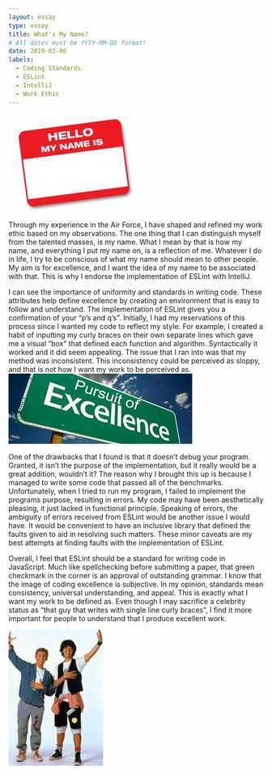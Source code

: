 ```yaml
---
layout: essay
type: essay
title: What's My Name?
# All dates must be YYYY-MM-DD format!
date: 2019-02-06
labels:
  - Coding Standards
  - ESLint
  - IntelliJ
  - Work Ethic
---
```


<img class="ui medium left floated image" src="../images/Name.jpg">

Through my experience in the Air Force, I have shaped and refined my work ethic based on my observations.  The one thing that I can distinguish myself from the talented masses, is my name.   What I mean by that is how my name, and everything I put my name on, is a reflection of me.  Whatever I do in life, I try to be conscious of what my name should mean to other people.  My aim is for excellence, and I want the idea of my name to be associated with that.  This is why I endorse the implementation of ESLint with IntelliJ.

I can see the importance of uniformity and standards in writing code.  These attributes help define excellence by creating an environment that is easy to follow and understand.  The implementation of ESLint gives you a confirmation of your “p’s and q’s”.  Initially, I had my reservations of this process since I wanted my code to reflect my style.  For example, I created a habit of inputting my curly braces on their own separate lines which gave me a visual “box” that defined each function and algorithm.  Syntactically it worked and it did seem appealing.   The issue that I ran into was that my method was inconsistent.  This inconsistency could be perceived as sloppy, and that is not how I want my work to be perceived as.
<img class="ui medium right floated image" src="../images/excellence.jpg">

One of the drawbacks that I found is that it doesn’t debug your program.  Granted, it isn’t the purpose of the implementation, but it really would be a great addition, wouldn’t it?  The reason why I brought this up is because I managed to write some code that passed all of the benchmarks.  Unfortunately, when I tried to run my program, I failed to implement the programs purpose, resulting in errors.  My code may have been aesthetically pleasing, it just lacked in functional principle.  Speaking of errors, the ambiguity of errors received from ESLint would be another issue I would have.  It would be convenient to have an inclusive library that defined the faults given to aid in resolving such matters.  These minor caveats are my best attempts at finding faults with the implementation of ESLint.

Overall, I feel that ESLint should be a standard for writing code in JavaScript.  Much like spellchecking before submitting a paper, that green checkmark in the corner is an approval of outstanding grammar.  I know that the image of coding excellence is subjective.  In my opinion, standards mean consistency, universal understanding, and appeal.  This is exactly what I want my work to be defined as.  Even though I may sacrifice a celebrity status as “that guy that writes with single line curly braces”, I find it more important for people to understand that I produce excellent work.

<img class="ui large left image" src="../images/Excellent.jpg">

